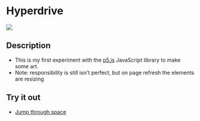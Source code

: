 # Hyperdrive

![](/hyper.gif)

## Description

- This is my first experiment with the [p5.js](https://p5js.org/) JavaScript library to make some art.
- Note: responsibility is still isn't perfect, but on page refresh the elements are resizing

## Try it out

- [Jump through space](https://cryptic-deer.github.io/p5.js-hyperdrive/)
